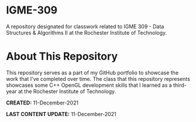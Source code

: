 # IGME-309
A repository designated for classwork related to IGME 309 - Data Structures &amp; Algorithms II at the Rochester Institute of Technology.

# About This Repository
This repository serves as a part of my GitHub portfolio to showcase the work that I've completed over time.
The class that this repository represents showcases some C++ OpenGL development skills that I learned as a third-year at the Rochester Institute of Technology.

**CREATED:** 11-December-2021

**LAST CONTENT UPDATE:** 11-December-2021
